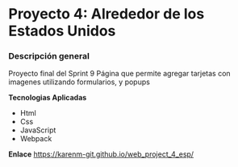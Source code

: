 # Proyecto 4: Alrededor de los Estados Unidos

### Descripción general

Proyecto final del Sprint 9
   Página que permite agregar tarjetas con imagenes utilizando formularios,
   y popups

**Tecnologias Aplicadas**

- Html 
- Css 
- JavaScript
- Webpack

**Enlace**
 https://karenm-git.github.io/web_project_4_esp/